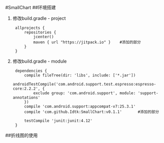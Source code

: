 #SmallChart
##环境搭建
1. 修改build.gradle - project

		allprojects {
		    repositories {
		        jcenter()
		        maven { url "https://jitpack.io" }    #添加的部分
		    }
		}
2. 修改build.gradle - module

		dependencies {
		    compile fileTree(dir: 'libs', include: ['*.jar'])
		    androidTestCompile('com.android.support.test.espresso:espresso-core:2.2.2', {
		        exclude group: 'com.android.support', module: 'support-annotations'
		    })
		    compile 'com.android.support:appcompat-v7:25.3.1'
		    compile 'com.github.Idtk:SmallChart:v0.1.1'       #添加的部分

		    testCompile 'junit:junit:4.12'
		}
##折线图的使用
